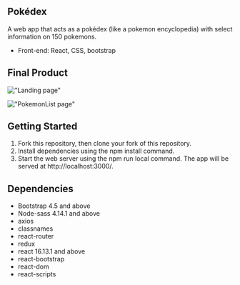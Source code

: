 ## Pokédex

A web app that acts as a pokédex (like a pokemon encyclopedia) with select information on 150 pokemons.

* Front-end: React, CSS, bootstrap

## Final Product

!["Landing page"](https://github.com/timbolaj/pokemon/blob/master/images/Pokedex-home.png?raw=true)

!["PokemonList page"](https://github.com/timbolaj/pokemon/blob/master/images/pokedex-info.png?raw=true)

## Getting Started
1. Fork this repository, then clone your fork of this repository.
1. Install dependencies using the npm install command.
1. Start the web server using the npm run local command. The app will be served at http://localhost:3000/.

## Dependencies

* Bootstrap 4.5 and above
* Node-sass 4.14.1 and above
* axios
* classnames
* react-router
* redux
* react 16.13.1 and above
* react-bootstrap 
* react-dom 
* react-scripts